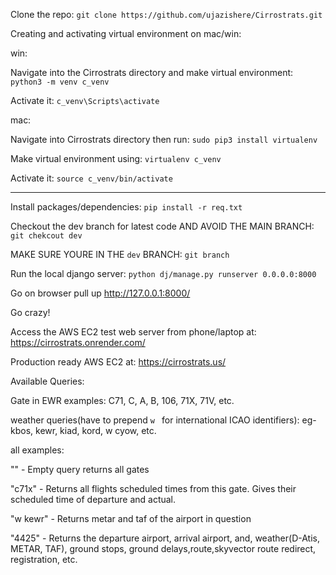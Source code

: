 Clone the repo:
`git clone https://github.com/ujazishere/Cirrostrats.git`

Creating and activating virtual environment on mac/win:


win:

Navigate into the Cirrostrats directory and make virtual environment:
`python3 -m venv c_venv`

Activate it:
`c_venv\Scripts\activate`


mac:

Navigate into Cirrostrats directory then run:
`sudo pip3 install virtualenv`

Make virtual environment using:
`virtualenv c_venv`

Activate it:
`source c_venv/bin/activate`


__________________________________________________________________________

Install packages/dependencies:
`pip install -r req.txt`

Checkout the dev branch for latest code AND AVOID THE MAIN BRANCH:
`git chekcout dev`

MAKE SURE YOURE IN THE `dev` BRANCH:
`git branch`

Run the local django server:
`python dj/manage.py runserver 0.0.0.0:8000`

Go on browser pull up http://127.0.0.1:8000/

Go crazy!




Access the AWS EC2 test web server from phone/laptop at:
https://cirrostrats.onrender.com/

Production ready AWS EC2 at:
https://cirrostrats.us/


Available Queries:

Gate in EWR examples:
C71, C, A, B, 106, 71X, 71V, etc.

weather queries(have to prepend `w ` for international ICAO identifiers):
eg- kbos, kewr, kiad, kord, w cyow, etc.

all examples:

"" - Empty query returns all gates

"c71x" - Returns all flights scheduled times from this gate. Gives their scheduled time of departure and actual.

"w kewr" - Returns metar and taf of the airport in question

"4425" - Returns the departure airport, arrival airport, and, weather(D-Atis, METAR, TAF), ground stops, ground delays,route,skyvector route redirect, registration, etc.


 

